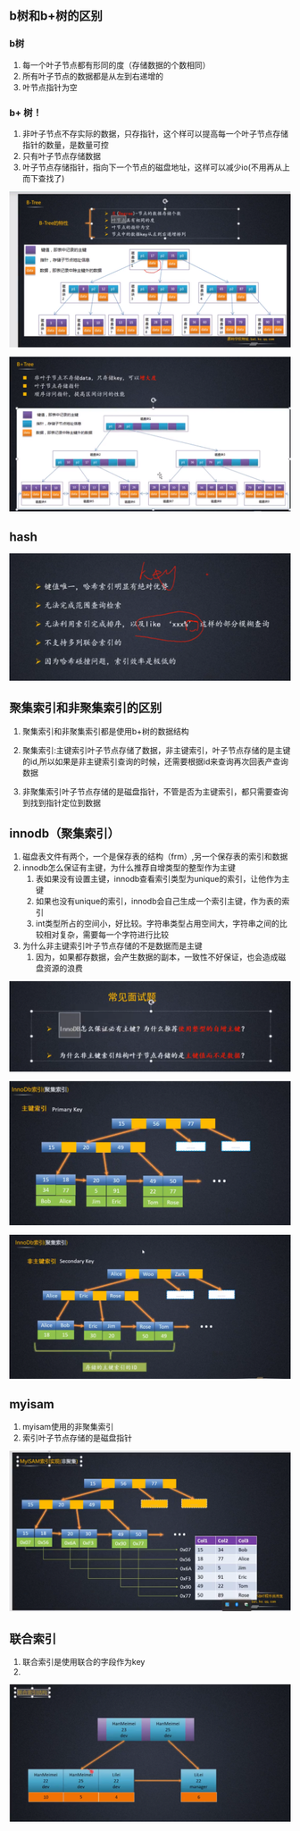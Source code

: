 ## b树和b+树的区别

### b树

1. 每一个叶子节点都有形同的度（存储数据的个数相同）
2. 所有叶子节点的数据都是从左到右递增的
3. 叶节点指针为空

### b+ 树！

1. 非叶子节点不存实际的数据，只存指针，这个样可以提高每一个叶子节点存储指针的数量，是数量可控
2. 只有叶子节点存储数据
3. 叶子节点存储指针，指向下一个节点的磁盘地址，这样可以减少io(不用再从上而下查找了)

![image-20200414174644386](Mysql%20BTree%E5%92%8CBtree+.assets/image-20200414174644386.png)

![image-20200414174657314](Mysql%20BTree%E5%92%8CBtree+.assets/image-20200414174657314.png)

## hash

![image-20200414180704157](Mysql%20BTree%E5%92%8CBtree+.assets/image-20200414180704157.png)



## 聚集索引和非聚集索引的区别

1. 聚集索引和非聚集索引都是使用b+树的数据结构

2. 聚集索引:主键索引叶子节点存储了数据，非主键索引，叶子节点存储的是主键的id,所以如果是非主键索引查询的时候，还需要根据id来查询再次回表产查询数据
3. 非聚集索引叶子节点存储的是磁盘指针，不管是否为主键索引，都只需要查询到找到指针定位到数据



## innodb（聚集索引）

1. 磁盘表文件有两个，一个是保存表的结构（frm）,另一个保存表的索引和数据
2. innodb怎么保证有主键，为什么推荐自增类型的整型作为主键
   1. 表如果没有设置主键，innodb查看索引类型为unique的索引，让他作为主键
   2. 如果也没有unique的索引，innodb会自己生成一个索引主键，作为表的索引
   3. int类型所占的空间小，好比较。字符串类型占用空间大，字符串之间的比较相对复杂，需要每一个字符进行比较
3. 为什么非主键索引叶子节点存储的不是数据而是主键
   1. 因为，如果都存数据，会产生数据的副本，一致性不好保证，也会造成磁盘资源的浪费

![image-20200414181215321](Mysql%20BTree%E5%92%8CBtree+.assets/image-20200414181215321.png)



![image-20200414180939123](Mysql%20BTree%E5%92%8CBtree+.assets/image-20200414180939123.png)

![image-20200414181033062](Mysql%20BTree%E5%92%8CBtree+.assets/image-20200414181033062.png)

## myisam

1. myisam使用的非聚集索引
2. 索引叶子节点存储的是磁盘指针

![image-20200414181927431](Mysql%20BTree%E5%92%8CBtree+.assets/image-20200414181927431.png)

## 联合索引

1. 联合索引是使用联合的字段作为key
2. 



![image-20200414182116868](Mysql%20BTree%E5%92%8CBtree+.assets/image-20200414182116868.png)